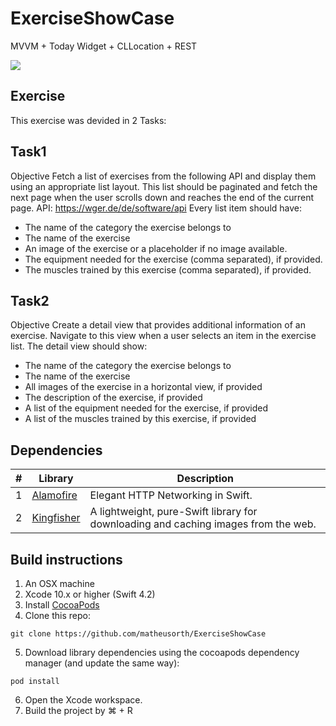 # ExerciseShowCase

MVVM + Today Widget + CLLocation + REST

![](sampleExerciseApp.gif)

## Exercise

This exercise was devided in 2 Tasks:

## Task1

Objective
Fetch a list of exercises from the following API and display them using an appropriate list
layout. This list should be paginated and fetch the next page when the user scrolls down and
reaches the end of the current page.
API: https://wger.de/de/software/api
Every list item should have:
* The name of the category the exercise belongs to
* The name of the exercise
* An image of the exercise or a placeholder if no image available.
* The equipment needed for the exercise (comma separated), if provided.
* The muscles trained by this exercise (comma separated), if provided.

## Task2

Objective
Create a detail view that provides additional information of an exercise. Navigate to this view
when a user selects an item in the exercise list.
The detail view should show:
* The name of the category the exercise belongs to
* The name of the exercise
* All images of the exercise in a horizontal view, if provided
* The description of the exercise, if provided
* A list of the equipment needed for the exercise, if provided
* A list of the muscles trained by this exercise, if provided


## Dependencies
|#|Library|Description|
|-|-|-|
|1|[Alamofire](https://github.com/Alamofire/Alamofire)|Elegant HTTP Networking in Swift.|
|2|[Kingfisher](https://github.com/onevcat/Kingfisher)|A lightweight, pure-Swift library for downloading and caching images from the web.|

## Build instructions

1. An OSX machine
2. Xcode 10.x or higher (Swift 4.2)
3. Install [CocoaPods](https://cocoapods.org/) 
4. Clone this repo:
```
git clone https://github.com/matheusorth/ExerciseShowCase
```
5. Download library dependencies using the cocoapods dependency manager (and update the same way):
```
pod install
```
6. Open the Xcode workspace.
7. Build the project by ⌘ + R
